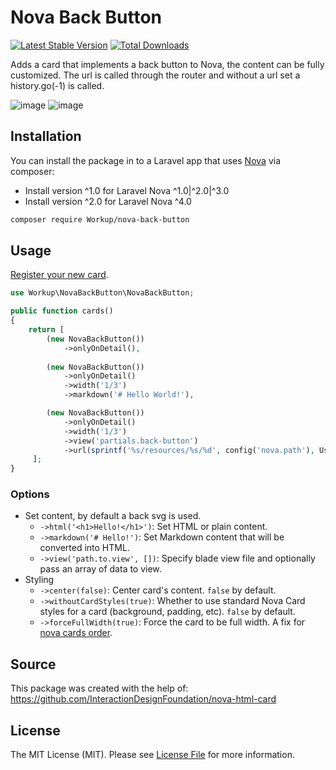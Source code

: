 # Nova Back Button

[![Latest Stable Version](https://poser.pugx.org/Workup/nova-back-button/v/stable)](https://packagist.org/packages/Workup/nova-back-button)
[![Total Downloads](https://poser.pugx.org/Workup/nova-back-button/downloads)](https://packagist.org/packages/Workup/nova-back-button)

Adds a card that implements a back button to Nova, the content can be fully customized. The url is called through the router and without a url set a history.go(-1) is called.

![image](https://github.com/Workup/nova-back-button/blob/master/.github/example-a.png)
![image](https://github.com/Workup/nova-back-button/blob/master/.github/example-b.png)

## Installation

You can install the package in to a Laravel app that uses [Nova](https://nova.laravel.com) via composer:

- Install version ^1.0 for Laravel Nova ^1.0|^2.0|^3.0
- Install version ^2.0 for Laravel Nova ^4.0

```bash
composer require Workup/nova-back-button
```

## Usage

[Register your new card](https://nova.laravel.com/docs/4.0/customization/cards.html#registering-cards).

```php
use Workup\NovaBackButton\NovaBackButton;

public function cards()
{
    return [ 
        (new NovaBackButton())
            ->onlyOnDetail(),
        
        (new NovaBackButton())
            ->onlyOnDetail()
            ->width('1/3')
            ->markdown('# Hello World!'),

        (new NovaBackButton())
            ->onlyOnDetail()
            ->width('1/3')
            ->view('partials.back-button')
            ->url(sprintf('%s/resources/%s/%d', config('nova.path'), User::uriKey(), \App\Models\User::first()->id)),
     ];
}
```

### Options
 - Set content, by default a back svg is used.
     - `->html('<h1>Hello!</h1>')`: Set HTML or plain content.
     - `->markdown('# Hello!')`: Set Markdown content that will be converted into HTML.
     - `->view('path.to.view', [])`: Specify blade view file and optionally pass an array of data to view.
 - Styling
    - `->center(false)`: Center card's content. `false` by default. 
    - `->withoutCardStyles(true)`: Whether to use standard Nova Card styles for a card (background, padding, etc). `false` by default.
    - `->forceFullWidth(true)`: Force the card to be full width. A fix for [nova cards order](https://github.com/laravel/nova-issues/issues/1895). 

## Source

This package was created with the help of: https://github.com/InteractionDesignFoundation/nova-html-card

## License

The MIT License (MIT). Please see [License File](LICENSE) for more information.
